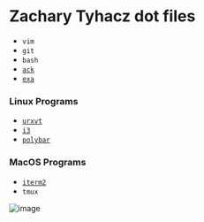 # Zachary Tyhacz dot files

- `vim`
- `git`
- `bash`
- [`ack`](https://beyondgrep.com/)
- [`exa`](https://the.exa.website/)

### Linux Programs
- [`urxvt`](https://linux.die.net/man/1/urxvt)
- [`i3`](https://i3wm.org/)
- [`polybar`](https://polybar.github.io/)

### MacOS Programs
- [`iterm2`](https://iterm2.com/)
- `tmux`

![image](https://user-images.githubusercontent.com/38140593/154776234-c2647cf7-e468-4783-9c79-e00c2f76bae7.png)
